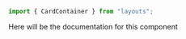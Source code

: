 ```js
import { CardContainer } from "layouts";
```

Here will be the documentation for this component

<!-- PROPS -->
<!-- A propsTable will be rendered here in Storybook -->
